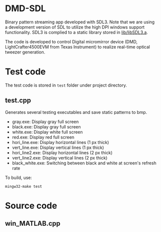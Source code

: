# DMD-SDL
Binary pattern streaming app developed with SDL3. Note that we are using a development version of SDL to utilize the high DPI windows support functionality. SDL3 is complied to a static library stored in [lib/libSDL3.a](lib/libSDL3.a).

The code is developed to control Digital micromirror device (DMD, LightCrafter4500EVM from Texas Instrument) to realize real-time optical tweezer generation.

# Test code
The test code is stored in `test` folder under project directory.
## test.cpp
Generates several testing executables and save static patterns to bmp.
- gray.exe: Display gray full screen
- black.exe: Display gray full screen
- white.exe: Display white full screen
- red.exe: Display red full screen
- hori_line.exe: Display horizontal lines (1 px thick)
- vert_line.exe: Display vertical lines (1 px thick)
- hori_line2.exe: Display horizontal lines (2 px thick)
- vert_line2.exe: Display vertical lines (2 px thick)
- black_white.exe: Switching between black and white at screen's refresh rate

To build, use: 
```
mingw32-make test
```

# Source code
## win_MATLAB.cpp
